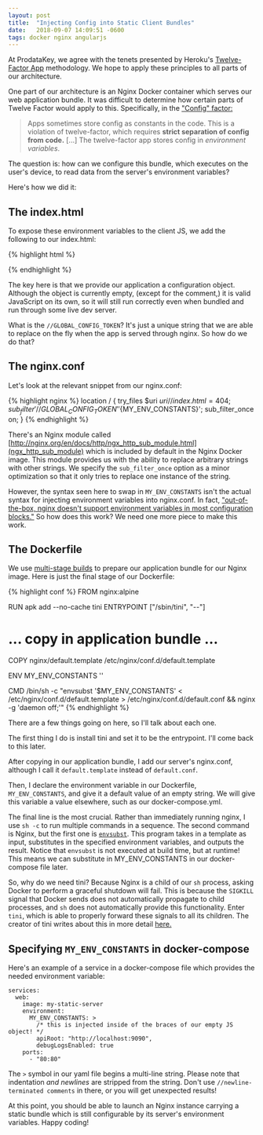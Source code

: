 ```yaml
---
layout: post
title:  "Injecting Config into Static Client Bundles"
date:   2018-09-07 14:09:51 -0600
tags: docker nginx angularjs
---
```


At ProdataKey, we agree with the tenets presented by Heroku's [Twelve-Factor App](https://12factor.net/) methodology. We hope to apply these principles to all parts of our architecture.

One part of our architecture is an Nginx Docker container which serves our web application bundle. It was difficult to determine how certain parts of Twelve Factor would apply to this. Specifically, in the ["Config" factor:](https://12factor.net/config)

> Apps sometimes store config as constants in the code. This is a violation of twelve-factor, which requires **strict separation of config from code.** [...] The twelve-factor app stores config in *environment variables*.

The question is: how can we configure this bundle, which executes on the user's device, to read data from the server's environment variables?

Here's how we did it:


## The index.html ##
To expose these environment variables to the client JS, we add the following to our index.html:

{% highlight html %}
<!-- Try this for an AngularJS app: -->
<script>
    angular.module('app').constant('envRuntimeConfig', {
        //GLOBAL_CONFIG_TOKEN
    });
</script>

<!-- Or, for a more general purpose solution: -->
<script>
    var ENV_RUNTIME_CONFIG = {
        //GLOBAL_CONFIG_TOKEN
    };
</script>
{% endhighlight %}

The key here is that we provide our application a configuration object. Although the object is currently empty, (except for the comment,) it is valid JavaScript on its own, so it will still run correctly even when bundled and run through some live dev server.

What is the `//GLOBAL_CONFIG_TOKEN`? It's just a unique string that we are able to replace on the fly when the app is served through nginx. So how do we do that?


## The nginx.conf ##
Let's look at the relevant snippet from our nginx.conf:

{% highlight nginx %}
location / {
    try_files $uri $uri/ /index.html =404;
    sub_filter '//GLOBAL_CONFIG_TOKEN'  '${MY_ENV_CONSTANTS}';
    sub_filter_once on;
}
{% endhighlight %}

There's an Nginx module called [http://nginx.org/en/docs/http/ngx_http_sub_module.html](ngx_http_sub_module) which is included by default in the Nginx Docker image. This module provides us with the ability to replace arbitrary strings with other strings. We specify the `sub_filter_once` option as a minor optimization so that it only tries to replace one instance of the string.

However, the syntax seen here to swap in `MY_ENV_CONSTANTS` isn't the actual syntax for injecting environment variables into nginx.conf. In fact, ["out-of-the-box, nginx doesn't support environment variables in most configuration blocks."](https://docs.docker.com/samples/library/nginx/#using-environment-variables-in-nginx-configuration) So how does this work? We need one more piece to make this work.


## The Dockerfile ##
We use [multi-stage builds](https://docs.docker.com/develop/develop-images/multistage-build/) to prepare our application bundle for our Nginx image. Here is just the final stage of our Dockerfile:

{% highlight conf %}
FROM nginx:alpine

RUN apk add --no-cache tini
ENTRYPOINT ["/sbin/tini", "--"]

# ... copy in application bundle ...

COPY nginx/default.template /etc/nginx/conf.d/default.template

ENV MY_ENV_CONSTANTS ''

CMD /bin/sh -c "envsubst '\$MY_ENV_CONSTANTS' < /etc/nginx/conf.d/default.template > /etc/nginx/conf.d/default.conf && nginx -g 'daemon off;'"
{% endhighlight %}

There are a few things going on here, so I'll talk about each one.

The first thing I do is install tini and set it to be the entrypoint. I'll come back to this later.

After copying in our application bundle, I add our server's nginx.conf, although I call it `default.template` instead of `default.conf`.

Then, I declare the environment variable in our Dockerfile, `MY_ENV_CONSTANTS`, and give it a default value of an empty string. We will give this variable a value elsewhere, such as our docker-compose.yml.

The final line is the most crucial. Rather than immediately running nginx, I use `sh -c` to run multiple commands in a sequence. The second command is Nginx, but the first one is [`envsubst`](https://www.gnu.org/software/gettext/manual/html_node/envsubst-Invocation.html). This program takes in a template as input, substitutes in the specified environment variables, and outputs the result. Notice that `envsubst` is not executed at build time, but at runtime! This means we can substitute in MY_ENV_CONSTANTS in our docker-compose file later.

So, why do we need tini? Because Nginx is a child of our `sh` process, asking Docker to perform a graceful shutdown will fail. This is because the `SIGKILL` signal that Docker sends does not automatically propagate to child processes, and `sh` does not automatically provide this functionality. Enter `tini`, which is able to properly forward these signals to all its children. The creator of tini writes about this in more detail [here.](https://github.com/krallin/tini/issues/8)

## Specifying `MY_ENV_CONSTANTS` in docker-compose ##
Here's an example of a service in a docker-compose file which provides the needed environment variable:

    services:
      web:
        image: my-static-server
        environment:
          MY_ENV_CONSTANTS: >
            /* this is injected inside of the braces of our empty JS object! */
            apiRoot: "http://localhost:9090",
            debugLogsEnabled: true
        ports:
          - "80:80"

The `>` symbol in our yaml file begins a multi-line string. Please note that indentation *and newlines* are stripped from the string. Don't use `//newline-terminated comments` in there, or you will get unexpected results!

At this point, you should be able to launch an Nginx instance carrying a static bundle which is still configurable by its server's environment variables. Happy coding!